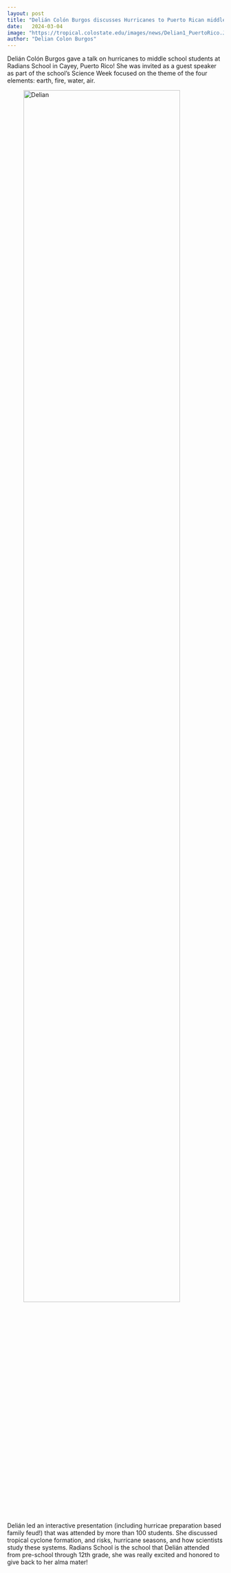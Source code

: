 ```yaml
---
layout: post
title: "Delián Colón Burgos discusses Hurricanes to Puerto Rican middle school"
date:   2024-03-04
image: "https://tropical.colostate.edu/images/news/Delian1_PuertoRico.JPG"
author: "Delian Colon Burgos"
---
```


Delián Colón Burgos gave a talk on hurricanes to middle school students at Radians School in Cayey, 
Puerto Rico! She was invited as a guest speaker as part of the school’s Science Week focused on the theme 
of the four elements: earth, fire, water, air. 


<!--more-->

<img src= "https://tropical.colostate.edu/images/news/Delian2_PuertoRico.jpg"
     alt="Delian"
     style=" display: block;margin-left: auto;margin-right: auto;width: 85%;" />

Delián led an interactive presentation (including hurricae preparation based family feud!) that was attended by more than 100 students. 
She discussed tropical cyclone formation, and risks, hurricane seasons, and how scientists study these systems. Radians School is the 
school that Delián attended from pre-school through 12th grade, she was really excited and honored to give back to her alma mater!






